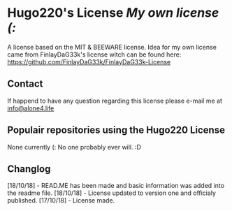 # Hugo220's  License _My own license (:_

A license based on the MIT & BEEWARE license. Idea for my own license came from FinlayDaG33k's license witch can be found here: https://github.com/FinlayDaG33k/FinlayDaG33k-License


## Contact

If happend to have any question regarding this license please e-mail me at info@alone4.life 

## Populair repositories  using the Hugo220 License

None currently (: No one probably ever will. :D

## Changlog

[18/10/18] - READ.ME has been made and basic information was added into the readme file.
[18/10/18] - License updated to version one and officialy published. 
[17/10/18] - License made.
